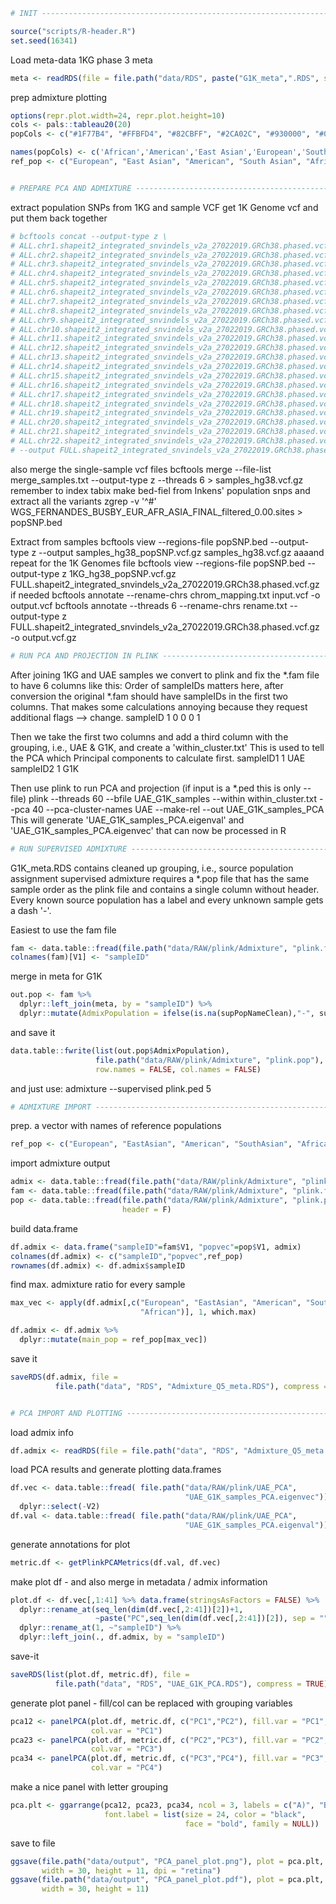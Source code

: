 ```r
# INIT --------------------------------------------------------------------

source("scripts/R-header.R")
set.seed(16341)

```

Load meta-data
1KG phase 3 meta

```r
meta <- readRDS(file = file.path("data/RDS", paste("G1K_meta",".RDS", sep="")))
```
prep admixture plotting
```r
options(repr.plot.width=24, repr.plot.height=10)
cols <- pals::tableau20(20)
popCols <- c("#1F77B4", "#FFBFD4", "#82CBFF", "#2CA02C", "#930000", "#000000")

names(popCols) <- c('African','American','East Asian','European','South Asian','Middle East')
ref_pop <- c("European", "East Asian", "American", "South Asian", "African")                                           


# PREPARE PCA AND ADMIXTURE -----------------------------------------------
```
extract population SNPs from 1KG and sample VCF
get 1K Genome vcf and put them back together 

```r
# bcftools concat --output-type z \
# ALL.chr1.shapeit2_integrated_snvindels_v2a_27022019.GRCh38.phased.vcf.gz \
# ALL.chr2.shapeit2_integrated_snvindels_v2a_27022019.GRCh38.phased.vcf.gz \
# ALL.chr3.shapeit2_integrated_snvindels_v2a_27022019.GRCh38.phased.vcf.gz \
# ALL.chr4.shapeit2_integrated_snvindels_v2a_27022019.GRCh38.phased.vcf.gz \
# ALL.chr5.shapeit2_integrated_snvindels_v2a_27022019.GRCh38.phased.vcf.gz \
# ALL.chr6.shapeit2_integrated_snvindels_v2a_27022019.GRCh38.phased.vcf.gz \
# ALL.chr7.shapeit2_integrated_snvindels_v2a_27022019.GRCh38.phased.vcf.gz \
# ALL.chr8.shapeit2_integrated_snvindels_v2a_27022019.GRCh38.phased.vcf.gz \
# ALL.chr9.shapeit2_integrated_snvindels_v2a_27022019.GRCh38.phased.vcf.gz \
# ALL.chr10.shapeit2_integrated_snvindels_v2a_27022019.GRCh38.phased.vcf.gz \
# ALL.chr11.shapeit2_integrated_snvindels_v2a_27022019.GRCh38.phased.vcf.gz \
# ALL.chr12.shapeit2_integrated_snvindels_v2a_27022019.GRCh38.phased.vcf.gz \
# ALL.chr13.shapeit2_integrated_snvindels_v2a_27022019.GRCh38.phased.vcf.gz \
# ALL.chr14.shapeit2_integrated_snvindels_v2a_27022019.GRCh38.phased.vcf.gz \
# ALL.chr15.shapeit2_integrated_snvindels_v2a_27022019.GRCh38.phased.vcf.gz \
# ALL.chr16.shapeit2_integrated_snvindels_v2a_27022019.GRCh38.phased.vcf.gz \
# ALL.chr17.shapeit2_integrated_snvindels_v2a_27022019.GRCh38.phased.vcf.gz \
# ALL.chr18.shapeit2_integrated_snvindels_v2a_27022019.GRCh38.phased.vcf.gz \
# ALL.chr19.shapeit2_integrated_snvindels_v2a_27022019.GRCh38.phased.vcf.gz \
# ALL.chr20.shapeit2_integrated_snvindels_v2a_27022019.GRCh38.phased.vcf.gz \
# ALL.chr21.shapeit2_integrated_snvindels_v2a_27022019.GRCh38.phased.vcf.gz \
# ALL.chr22.shapeit2_integrated_snvindels_v2a_27022019.GRCh38.phased.vcf.gz \
# --output FULL.shapeit2_integrated_snvindels_v2a_27022019.GRCh38.phased.vcf.gz

```

also merge the single-sample vcf files
bcftools merge --file-list merge_samples.txt --output-type z --threads 6 > samples_hg38.vcf.gz 
remember to index 
tabix <filename>
make bed-fiel from Inkens' population snps and extract all the variants
zgrep -v '^#' WGS_FERNANDES_BUSBY_EUR_AFR_ASIA_FINAL_filtered_0.00.sites > popSNP.bed

Extract from samples
bcftools view --regions-file popSNP.bed --output-type z --output samples_hg38_popSNP.vcf.gz samples_hg38.vcf.gz
aaaand repeat for the 1K Genomes file
bcftools view --regions-file popSNP.bed --output-type z 1KG_hg38_popSNP.vcf.gz FULL.shapeit2_integrated_snvindels_v2a_27022019.GRCh38.phased.vcf.gz
if needed bcftools annotate --rename-chrs chrom_mapping.txt input.vcf -o output.vcf
bcftools annotate --threads 6 --rename-chrs rename.txt --output-type z FULL.shapeit2_integrated_snvindels_v2a_27022019.GRCh38.phased.vcf.gz -o output.vcf.gz

```r
# RUN PCA AND PROJECTION IN PLINK -----------------------------------------
```

After joining 1KG and UAE samples we convert to plink and fix the *.fam file to have 6 columns like this:
Order of sampleIDs matters here, after conversion the original *.fam should have sampleIDs in the first
two columns. That makes some calculations annoying because they request additional flags --> change.
sampleID 1 0 0 0 1

Then we take the first two columns and add a third column with the grouping, i.e., UAE & G1K, and create a 'within_cluster.txt'
This is used to tell the PCA which Principal components to calculate first.
sampleID1 1 UAE
sampleID2 1 G1K

Then use plink to run PCA and projection (if input is a *.ped this is only --file)
plink --threads 60 --bfile UAE_G1K_samples --within within_cluster.txt --pca 40 --pca-cluster-names UAE --make-rel --out UAE_G1K_samples_PCA
This will generate 'UAE_G1K_samples_PCA.eigenval' and 'UAE_G1K_samples_PCA.eigenvec' that can now be processed in R

```r
# RUN SUPERVISED ADMIXTURE ------------------------------------------------
```

G1K_meta.RDS contains cleaned up grouping, i.e., source population assignment
supervised admixture requires a *.pop file that has the same sample order as
the plink file and contains a single column without header. Every known 
source population has a label and every unknown sample gets a dash '-'.

Easiest to use the fam file
```r
fam <- data.table::fread(file.path("data/RAW/plink/Admixture", "plink.fam"))
colnames(fam)[V1] <- "sampleID"
```

merge in meta for G1K

```r
out.pop <- fam %>%
  dplyr::left_join(meta, by = "sampleID") %>%
  dplyr::mutate(AdmixPopulation = ifelse(is.na(supPopNameClean),"-", supPopNameClean))
```

and save it

```r
data.table::fwrite(list(out.pop$AdmixPopulation), 
                   file.path("data/RAW/plink/Admixture", "plink.pop"),
                   row.names = FALSE, col.names = FALSE)
```

and just use:
admixture --supervised plink.ped 5

```r
# ADMIXTURE IMPORT --------------------------------------------------------
```

prep. a vector with names of reference populations
```r
ref_pop <- c("European", "EastAsian", "American", "SouthAsian", "African")
```

import admixture output

```r
admix <- data.table::fread(file.path("data/RAW/plink/Admixture", "plink.5.Q"))
fam <- data.table::fread(file.path("data/RAW/plink/Admixture", "plink.fam"))
pop <- data.table::fread(file.path("data/RAW/plink/Admixture", "plink.pop"),  
                         header = F)
```

build data.frame

```r
df.admix <- data.frame("sampleID"=fam$V1, "popvec"=pop$V1, admix)
colnames(df.admix) <- c("sampleID","popvec",ref_pop)
rownames(df.admix) <- df.admix$sampleID
```

find max. admixture ratio for every sample

```r
max_vec <- apply(df.admix[,c("European", "EastAsian", "American", "SouthAsian", 
                             "African")], 1, which.max)

df.admix <- df.admix %>%
  dplyr::mutate(main_pop = ref_pop[max_vec])
```

save it

```r
saveRDS(df.admix, file = 
          file.path("data", "RDS", "Admixture_Q5_meta.RDS"), compress = TRUE)


# PCA IMPORT AND PLOTTING -------------------------------------------------
```

load admix info

```r
df.admix <- readRDS(file = file.path("data", "RDS", "Admixture_Q5_meta.RDS"))
```

load PCA results and generate plotting data.frames

```r
df.vec <- data.table::fread( file.path("data/RAW/plink/UAE_PCA", 
                                       "UAE_G1K_samples_PCA.eigenvec")) %>%
  dplyr::select(-V2)
df.val <- data.table::fread( file.path("data/RAW/plink/UAE_PCA", 
                                       "UAE_G1K_samples_PCA.eigenval")) 
```

generate annotations for plot

```r
metric.df <- getPlinkPCAMetrics(df.val, df.vec)
```

make plot df - and also merge in metadata / admix information

```r
plot.df <- df.vec[,1:41] %>% data.frame(stringsAsFactors = FALSE) %>%
  dplyr::rename_at(seq_len(dim(df.vec[,2:41])[2])+1,
                   ~paste("PC",seq_len(dim(df.vec[,2:41])[2]), sep = "")) %>%
  dplyr::rename_at(1, ~"sampleID") %>%
  dplyr::left_join(., df.admix, by = "sampleID") 
```

save-it

```r
saveRDS(list(plot.df, metric.df), file = 
          file.path("data", "RDS", "UAE_G1K_PCA.RDS"), compress = TRUE)
```

generate plot panel - fill/col can be replaced with grouping variables 

```r
pca12 <- panelPCA(plot.df, metric.df, c("PC1","PC2"), fill.var = "PC1", 
                  col.var = "PC1")
pca23 <- panelPCA(plot.df, metric.df, c("PC2","PC3"), fill.var = "PC2", 
                  col.var = "PC3")
pca34 <- panelPCA(plot.df, metric.df, c("PC3","PC4"), fill.var = "PC3", 
                  col.var = "PC4")
```

make a nice panel with letter grouping

```r
pca.plt <- ggarrange(pca12, pca23, pca34, ncol = 3, labels = c("A)", "B)","C)"), 
                     font.label = list(size = 24, color = "black", 
                                       face = "bold", family = NULL))
```

save to file

```r
ggsave(file.path("data/output", "PCA_panel_plot.png"), plot = pca.plt, 
       width = 30, height = 11, dpi = "retina")
ggsave(file.path("data/output", "PCA_panel_plot.pdf"), plot = pca.plt, 
       width = 30, height = 11)
```


